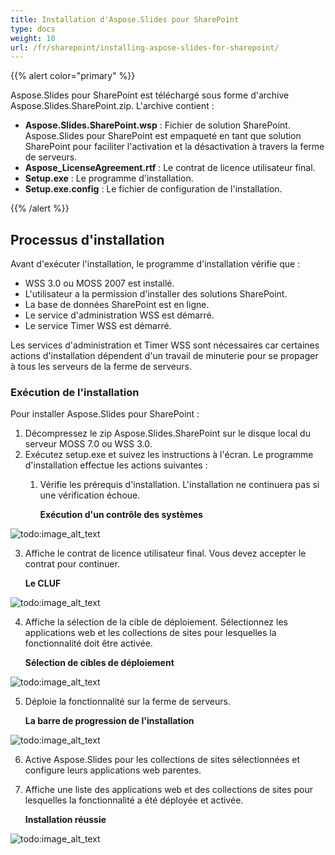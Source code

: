 ```yaml
---
title: Installation d'Aspose.Slides pour SharePoint
type: docs
weight: 10
url: /fr/sharepoint/installing-aspose-slides-for-sharepoint/
---
```


{{% alert color="primary" %}} 

Aspose.Slides pour SharePoint est téléchargé sous forme d'archive Aspose.Slides.SharePoint.zip. L'archive contient : 

- **Aspose.Slides.SharePoint.wsp** : Fichier de solution SharePoint. Aspose.Slides pour SharePoint est empaqueté en tant que solution SharePoint pour faciliter l'activation et la désactivation à travers la ferme de serveurs.
- **Aspose_LicenseAgreement.rtf** : Le contrat de licence utilisateur final.
- **Setup.exe** : Le programme d'installation.
- **Setup.exe.config** : Le fichier de configuration de l'installation.

{{% /alert %}} 
## **Processus d'installation**
Avant d'exécuter l'installation, le programme d'installation vérifie que :

- WSS 3.0 ou MOSS 2007 est installé.
- L'utilisateur a la permission d'installer des solutions SharePoint.
- La base de données SharePoint est en ligne.
- Le service d'administration WSS est démarré.
- Le service Timer WSS est démarré.

Les services d'administration et Timer WSS sont nécessaires car certaines actions d'installation dépendent d'un travail de minuterie pour se propager à tous les serveurs de la ferme de serveurs. 
### **Exécution de l'installation**
Pour installer Aspose.Slides pour SharePoint : 

1. Décompressez le zip Aspose.Slides.SharePoint sur le disque local du serveur MOSS 7.0 ou WSS 3.0.
2. Exécutez setup.exe et suivez les instructions à l'écran.
   Le programme d'installation effectue les actions suivantes : 
   1. Vérifie les prérequis d'installation. L'installation ne continuera pas si une vérification échoue. 

      **Exécution d'un contrôle des systèmes** 

![todo:image_alt_text](installing-aspose-slides-for-sharepoint_1.png)




3. Affiche le contrat de licence utilisateur final. Vous devez accepter le contrat pour continuer. 

   **Le CLUF** 

![todo:image_alt_text](installing-aspose-slides-for-sharepoint_2.png)




4. Affiche la sélection de la cible de déploiement. Sélectionnez les applications web et les collections de sites pour lesquelles la fonctionnalité doit être activée. 

   **Sélection de cibles de déploiement** 

![todo:image_alt_text](installing-aspose-slides-for-sharepoint_3.png)




5. Déploie la fonctionnalité sur la ferme de serveurs. 

   **La barre de progression de l'installation** 

![todo:image_alt_text](installing-aspose-slides-for-sharepoint_4.png)




6. Active Aspose.Slides pour les collections de sites sélectionnées et configure leurs applications web parentes.
7. Affiche une liste des applications web et des collections de sites pour lesquelles la fonctionnalité a été déployée et activée. 

   **Installation réussie** 

![todo:image_alt_text](installing-aspose-slides-for-sharepoint_5.png)